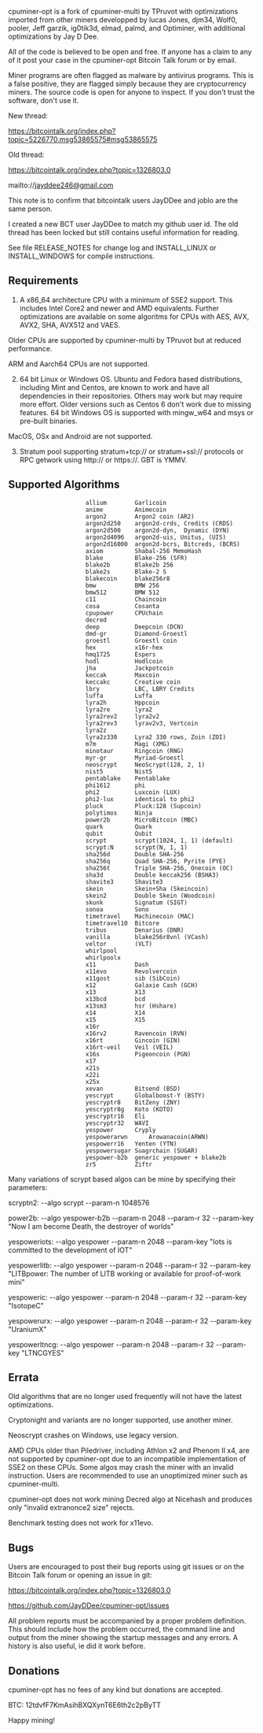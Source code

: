 cpuminer-opt is a fork of cpuminer-multi by TPruvot with optimizations
imported from other miners developped by lucas Jones, djm34, Wolf0, pooler,
Jeff garzik, ig0tik3d, elmad, palmd, and Optiminer, with additional
optimizations by Jay D Dee.

All of the code is believed to be open and free. If anyone has a
claim to any of it post your case in the cpuminer-opt Bitcoin Talk forum
or by email.

Miner programs are often flagged as malware by antivirus programs. This is
a false positive, they are flagged simply because they are cryptocurrency 
miners. The source code is open for anyone to inspect. If you don't trust 
the software, don't use it.


New thread:

https://bitcointalk.org/index.php?topic=5226770.msg53865575#msg53865575

Old thread:

https://bitcointalk.org/index.php?topic=1326803.0

mailto://jayddee246@gmail.com

This note is to confirm that bitcointalk users JayDDee and joblo are the
same person.

I created a new BCT user JayDDee to match my github user id.
The old thread has been locked but still contains useful information for
reading.

See file RELEASE_NOTES for change log and INSTALL_LINUX or INSTALL_WINDOWS
for compile instructions.

Requirements
------------

1. A x86_64 architecture CPU with a minimum of SSE2 support. This includes
Intel Core2 and newer and AMD equivalents. Further optimizations are available
on some algoritms for CPUs with AES, AVX, AVX2, SHA, AVX512 and VAES.

Older CPUs are supported by cpuminer-multi by TPruvot but at reduced
performance.

ARM and Aarch64 CPUs are not supported.

2. 64 bit Linux or Windows OS. Ubuntu and Fedora based distributions,
including Mint and Centos, are known to work and have all dependencies
in their repositories. Others may work but may require more effort. Older
versions such as Centos 6 don't work due to missing features. 
64 bit Windows OS is supported with mingw_w64 and msys or pre-built binaries.

MacOS, OSx and Android are not supported.

3. Stratum pool supporting stratum+tcp:// or stratum+ssl:// protocols or
RPC getwork using http:// or https://.
GBT is YMMV.

Supported Algorithms
--------------------

                          allium        Garlicoin
                          anime         Animecoin
                          argon2        Argon2 coin (AR2)
                          argon2d250    argon2d-crds, Credits (CRDS)
                          argon2d500    argon2d-dyn,  Dynamic (DYN)
                          argon2d4096   argon2d-uis, Unitus, (UIS)
                          argon2d16000  argon2d-bcrs, Bitcreds, (BCRS)
                          axiom         Shabal-256 MemoHash
                          blake         Blake-256 (SFR)
                          blake2b       Blake2b 256
                          blake2s       Blake-2 S
                          blakecoin     blake256r8
                          bmw           BMW 256
                          bmw512        BMW 512 
                          c11           Chaincoin
                          cosa   	    Cosanta
                          cpupower      CPUchain
                          decred
                          deep          Deepcoin (DCN)
                          dmd-gr        Diamond-Groestl
                          groestl       Groestl coin
                          hex           x16r-hex
                          hmq1725       Espers
                          hodl          Hodlcoin
                          jha           Jackpotcoin
                          keccak        Maxcoin
                          keccakc       Creative coin
                          lbry          LBC, LBRY Credits
                          luffa         Luffa
                          lyra2h        Hppcoin
                          lyra2re       lyra2
                          lyra2rev2     lyra2v2
                          lyra2rev3     lyrav2v3, Vertcoin
                          lyra2z        
                          lyra2z330     Lyra2 330 rows, Zoin (ZOI)
                          m7m           Magi (XMG)
                          minotaur      Ringcoin (RNG)
                          myr-gr        Myriad-Groestl
                          neoscrypt     NeoScrypt(128, 2, 1)
                          nist5         Nist5
                          pentablake    Pentablake
                          phi1612       phi
                          phi2          Luxcoin (LUX)
                          phi2-lux      identical to phi2
                          pluck         Pluck:128 (Supcoin)
                          polytimos     Ninja
                          power2b       MicroBitcoin (MBC)
                          quark         Quark
                          qubit         Qubit
                          scrypt        scrypt(1024, 1, 1) (default)
                          scrypt:N      scrypt(N, 1, 1)
                          sha256d       Double SHA-256
                          sha256q       Quad SHA-256, Pyrite (PYE)
                          sha256t       Triple SHA-256, Onecoin (OC)
                          sha3d         Double keccak256 (BSHA3)
                          shavite3      Shavite3
                          skein         Skein+Sha (Skeincoin)
                          skein2        Double Skein (Woodcoin)
                          skunk         Signatum (SIGT)
                          sonoa         Sono
                          timetravel    Machinecoin (MAC)
                          timetravel10  Bitcore
                          tribus        Denarius (DNR)
                          vanilla       blake256r8vnl (VCash)
                          veltor        (VLT)
                          whirlpool
                          whirlpoolx
                          x11           Dash
                          x11evo        Revolvercoin
                          x11gost       sib (SibCoin)
                          x12           Galaxie Cash (GCH)
                          x13           X13
                          x13bcd        bcd
                          x13sm3        hsr (Hshare)
                          x14           X14
                          x15           X15
                          x16r          
                          x16rv2        Ravencoin (RVN)
                          x16rt         Gincoin (GIN)
                          x16rt-veil    Veil (VEIL)
                          x16s          Pigeoncoin (PGN)
                          x17
                          x21s
                          x22i
                          x25x
                          xevan         Bitsend (BSD)
                          yescrypt      Globalboost-Y (BSTY)
                          yescryptr8    BitZeny (ZNY)
                          yescryptr8g   Koto (KOTO)
                          yescryptr16   Eli
                          yescryptr32   WAVI
                          yespower      Cryply
                          yespowerarwn      Arowanacoin(ARWN)
                          yespowerr16   Yenten (YTN)
                          yespowersugar Suagrchain (SUGAR)
                          yespower-b2b  generic yespower + blake2b
                          zr5           Ziftr

Many variations of scrypt based algos can be mine by specifying their
parameters:

scryptn2: --algo scrypt --param-n 1048576

power2b: --algo yespower-b2b --param-n 2048 --param-r 32 --param-key "Now I am become Death, the destroyer of worlds"

yespoweriots: --algo yespower --param-n 2048 --param-key "Iots is committed to the development of IOT"

yespowerlitb: --algo yespower --param-n 2048 --param-r 32 --param-key "LITBpower: The number of LITB working or available for proof-of-work mini"

yespoweric: --algo yespower --param-n 2048 --param-r 32 --param-key "IsotopeC" 

yespowerurx: --algo yespower --param-n 2048 --param-r 32 --param-key "UraniumX"

yespowerltncg: --algo yespower --param-n 2048 --param-r 32 --param-key "LTNCGYES"

Errata
------

Old algorithms that are no longer used frequently will not have the latest
optimizations.

Cryptonight and variants are no longer supported, use another miner.

Neoscrypt crashes on Windows, use legacy version.

AMD CPUs older than Piledriver, including Athlon x2 and Phenom II x4, are not
supported by cpuminer-opt due to an incompatible implementation of SSE2 on
these CPUs. Some algos may crash the miner with an invalid instruction.
Users are recommended to use an unoptimized miner such as cpuminer-multi.

cpuminer-opt does not work mining Decred algo at Nicehash and produces
only "invalid extranonce2 size" rejects.

Benchmark testing does not work for x11evo.

Bugs
----

Users are encouraged to post their bug reports using git issues or on the
Bitcoin Talk forum or opening an issue in git:

https://bitcointalk.org/index.php?topic=1326803.0

https://github.com/JayDDee/cpuminer-opt/issues

All problem reports must be accompanied by a proper problem definition.
This should include how the problem occurred, the command line and
output from the miner showing the startup messages and any errors.
A history is also useful, ie did it work before.

Donations
---------

cpuminer-opt has no fees of any kind but donations are accepted.

 BTC: 12tdvfF7KmAsihBXQXynT6E6th2c2pByTT

Happy mining!

